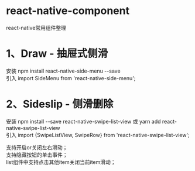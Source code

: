 # react-native-component
react-native常用组件整理
# 1、Draw - 抽屉式侧滑
安装 npm install react-native-side-menu --save <br>
引入 import SideMenu from 'react-native-side-menu';
# 2、Sideslip - 侧滑删除
安装 npm install --save react-native-swipe-list-view 或 yarn add react-native-swipe-list-view <br>
引入 import {SwipeListView, SwipeRow} from 'react-native-swipe-list-view';

支持开启or关闭左右滑动；<br>
支持隐藏按钮的单击事件；<br>
list组件中支持点击其他item关闭当前item滑动；